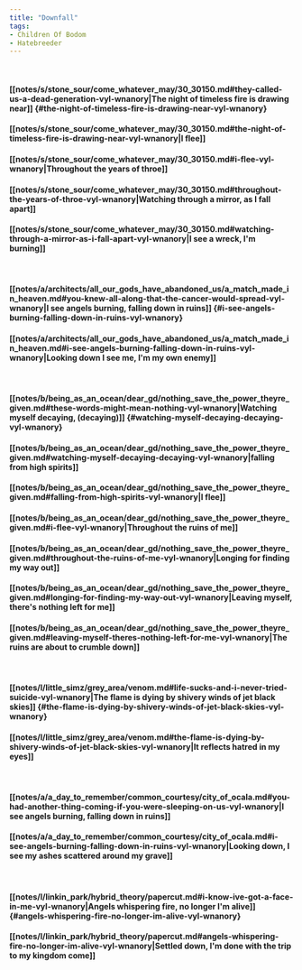 ```yaml
---
title: "Downfall"
tags:
- Children Of Bodom
- Hatebreeder
---
```

&nbsp;
#### [[notes/s/stone_sour/come_whatever_may/30_30150.md#they-called-us-a-dead-generation-vyl-wnanory|The night of timeless fire is drawing near]] {#the-night-of-timeless-fire-is-drawing-near-vyl-wnanory}
#### [[notes/s/stone_sour/come_whatever_may/30_30150.md#the-night-of-timeless-fire-is-drawing-near-vyl-wnanory|I flee]]
#### [[notes/s/stone_sour/come_whatever_may/30_30150.md#i-flee-vyl-wnanory|Throughout the years of throe]]
#### [[notes/s/stone_sour/come_whatever_may/30_30150.md#throughout-the-years-of-throe-vyl-wnanory|Watching through a mirror, as I fall apart]]
#### [[notes/s/stone_sour/come_whatever_may/30_30150.md#watching-through-a-mirror-as-i-fall-apart-vyl-wnanory|I see a wreck, I'm burning]]
&nbsp;
#### [[notes/a/architects/all_our_gods_have_abandoned_us/a_match_made_in_heaven.md#you-knew-all-along-that-the-cancer-would-spread-vyl-wnanory|I see angels burning, falling down in ruins]] {#i-see-angels-burning-falling-down-in-ruins-vyl-wnanory}
#### [[notes/a/architects/all_our_gods_have_abandoned_us/a_match_made_in_heaven.md#i-see-angels-burning-falling-down-in-ruins-vyl-wnanory|Looking down I see me, I'm my own enemy]]
&nbsp;
#### [[notes/b/being_as_an_ocean/dear_gd/nothing_save_the_power_theyre_given.md#these-words-might-mean-nothing-vyl-wnanory|Watching myself decaying, (decaying)]] {#watching-myself-decaying-decaying-vyl-wnanory}
#### [[notes/b/being_as_an_ocean/dear_gd/nothing_save_the_power_theyre_given.md#watching-myself-decaying-decaying-vyl-wnanory|falling from high spirits]]
#### [[notes/b/being_as_an_ocean/dear_gd/nothing_save_the_power_theyre_given.md#falling-from-high-spirits-vyl-wnanory|I flee]]
#### [[notes/b/being_as_an_ocean/dear_gd/nothing_save_the_power_theyre_given.md#i-flee-vyl-wnanory|Throughout the ruins of me]]
#### [[notes/b/being_as_an_ocean/dear_gd/nothing_save_the_power_theyre_given.md#throughout-the-ruins-of-me-vyl-wnanory|Longing for finding my way out]]
#### [[notes/b/being_as_an_ocean/dear_gd/nothing_save_the_power_theyre_given.md#longing-for-finding-my-way-out-vyl-wnanory|Leaving myself, there's nothing left for me]]
#### [[notes/b/being_as_an_ocean/dear_gd/nothing_save_the_power_theyre_given.md#leaving-myself-theres-nothing-left-for-me-vyl-wnanory|The ruins are about to crumble down]]
&nbsp;
#### [[notes/l/little_simz/grey_area/venom.md#life-sucks-and-i-never-tried-suicide-vyl-wnanory|The flame is dying by shivery winds of jet black skies]] {#the-flame-is-dying-by-shivery-winds-of-jet-black-skies-vyl-wnanory}
#### [[notes/l/little_simz/grey_area/venom.md#the-flame-is-dying-by-shivery-winds-of-jet-black-skies-vyl-wnanory|It reflects hatred in my eyes]]
&nbsp;
#### [[notes/a/a_day_to_remember/common_courtesy/city_of_ocala.md#you-had-another-thing-coming-if-you-were-sleeping-on-us-vyl-wnanory|I see angels burning, falling down in ruins]]
#### [[notes/a/a_day_to_remember/common_courtesy/city_of_ocala.md#i-see-angels-burning-falling-down-in-ruins-vyl-wnanory|Looking down, I see my ashes scattered around my grave]]
&nbsp;
#### [[notes/l/linkin_park/hybrid_theory/papercut.md#i-know-ive-got-a-face-in-me-vyl-wnanory|Angels whispering fire, no longer I'm alive]] {#angels-whispering-fire-no-longer-im-alive-vyl-wnanory}
#### [[notes/l/linkin_park/hybrid_theory/papercut.md#angels-whispering-fire-no-longer-im-alive-vyl-wnanory|Settled down, I'm done with the trip to my kingdom come]]
